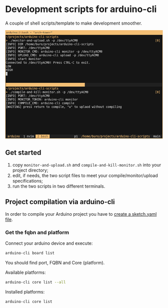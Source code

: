 # Development scripts for arduino-cli

A couple of shell scripts/template to make development smoother.

![arduino cli scripts screenshot](screenshots/arduino-cli-scripts-screenshot.png)

## Get started

1. copy `monitor-and-upload.sh` and `compile-and-kill-monitor.sh` into your project directory;
2. edit, if needs, the two script files to meet your compile/monitor/upload specifications;
3. run the two scripts in two different terminals.

## Project compilation via arduino-cli

In order to compile your Arduino project you have to [create a sketch.yaml file](https://arduino.github.io/arduino-cli/0.35/sketch-project-file/).

### Get the fqbn and platform

Connect your arduino device and execute:
```sh
arduino-cli board list
```

You should find port, FQBN and Core (platform).

Available platforms:
```sh
arduino-cli core list --all
```

Installed platforms:
```sh
arduino-cli core list
```
